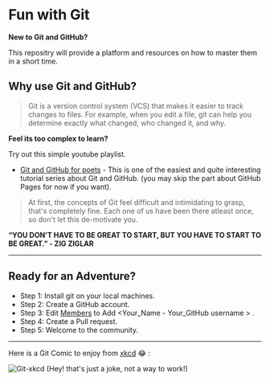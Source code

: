 # Fun with Git

**New to Git and GitHub?**

This repositry will provide a platform and resources on how to master them in a short time.

## Why use Git and GitHub?
>   Git is a version control system (VCS) that makes it easier to track changes to files.
    For example, when you edit a file, git can help you determine exactly what changed, who changed it, and why.

**Feel its too complex to learn?**

Try out this simple youtube playlist.

   - [Git and GitHub for poets](https://www.youtube.com/playlist?list=PLRqwX-V7Uu6ZF9C0YMKuns9sLDzK6zoiV) -
    This is one of the easiest and quite interesting tutorial series about Git and GitHub.
    (you may skip the part about GitHub Pages for now if you want).
    

> At first, the concepts of Git feel difficult and intimidating to grasp, that's completely fine.
    Each one of us have been there atleast once, so don't let this de-motivate you. 
    
**“YOU DON’T HAVE TO BE GREAT TO START, BUT YOU HAVE TO START TO BE GREAT.” - ZIG ZIGLAR**

---
  
## Ready for an Adventure?
-   Step 1: Install git on your local machines.
-   Step 2: Create a GitHub account.
-   Step 3: Edit [Members](https://github.com/fstackpsgtech/git-sandbox/edit/main/Members.md) to Add <Your_Name - Your_GitHub username > .
-   Step 4: Create a Pull request.
-   Step 5: Welcome to the community.
---

Here is a Git Comic to enjoy from  [xkcd](https://xkcd.com/1597/https://xkcd.com) :joy: :


![Git-xkcd](https://imgs.xkcd.com/comics/git.png)
(Hey! that's just a joke, not a way to work!)
